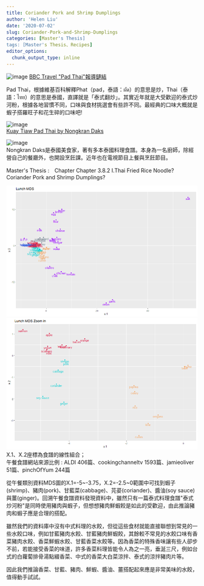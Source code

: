 ```yaml
---
title: Coriander Pork and Shrimp Dumplings
author: 'Helen Liu'
date: '2020-07-02'
slug: Coriander-Pork-and-Shrimp-Dumplings
categories: [Master's Thesis]
tags: [Master's Thesis、Recipes]
editor_options: 
  chunk_output_type: inline
---
```

![image](https://ychef.files.bbci.co.uk/1280x720/p02p5sl2.jpg)
[BBC Travel "Pad Thai"報導鏈結](http://www.bbc.com/travel/story/20150415-the-quest-for-the-perfect-pad-thai)


Pad Thai，根據維基百科解釋Phat（pad，泰語：ผัด）的意思是炒，Thai（泰語：ไทย）的意思是泰國，直譯就是「泰式翻炒」。其實近年就是大受歡迎的泰式炒河粉，根據各地習慣不同，口味與食材挑選會有些許不同。最經典的口味大概就是蝦子搭羅旺子和花生碎的口味吧!

![image](https://cook.fnr.sndimg.com/content/dam/images/cook/fullset/2013/8/19/0/BT0601-4_Kuay-Tiaw-Pad-Thai_s4x3.jpg.rend.hgtvcom.826.620.suffix/1488902299694.jpeg)\
[Kuay Tiaw Pad Thai by Nongkran Daks](https://www.cookingchanneltv.com/recipes/kuay-tiaw-pad-thai-2131125)

![image](http://thaibasilchantilly.com/wp-content/themes/ThaiBasilTheme/images/banners/banner-102.jpg)\
Nongkran Daks是泰國美食家，著有多本泰國料理食譜。本身為一名廚師，除經營自己的餐廳外，也開設烹飪課。近年也在電視節目上餐與烹飪節目。

Master's Thesis :　Chapter Chapter 3.8.2 I.Thai Fried Rice Noodle? Coriander Pork and Shrimp Dumplings?

![image](https://github.com/610611108/Helen-Liu-blog/blob/master/blogger%20mds%20pictures/lunch_mds.png?raw=true)
![image](https://github.com/610611108/Helen-Liu-blog/blob/master/blogger%20mds%20pictures/lunch_mds_zoom_in.png?raw=true)
X.1、X.2座標為食譜的線性組合；\
午餐食譜網站來源比例 : ALDI 406篇、cookingchanneltv 1593篇、jamieoliver 51篇、pinchOfYum 244篇

從午餐類別資料MDS圖的X.1=-5~-3.75，X.2=-2.5~0範圍中可找到蝦子(shrimp)、豬肉(pork)、甘藍菜(cabbage)、芫荽(coriander)、醬油(soy sauce)與薑(ginger)。回溯午餐食譜資料發現資料中，雖然只有一篇泰式料理食譜"泰式炒河粉"是同時使用豬肉與蝦子，但想想豬肉鮮蝦餃是如此的受歡迎，由此推論豬肉和蝦子應是合理的搭配。
   			
雖然我們的資料庫中沒有中式料理的水餃，但從這些食材就能直接聯想到常見的一些水餃口味，例如甘藍豬肉水餃、甘藍豬肉鮮蝦餃，其餘較不常見的水餃口味有香菜豬肉水餃、香菜鮮蝦水餃、甘藍香菜水餃等。因為香菜的特殊香味讓有些人卻步不前，若能接受香菜的味道，許多香菜料理皆能令人為之一亮，垂涎三尺，例如台式的白蘿蔔排骨湯點綴香菜、中式的香菜大白菜涼拌、泰式的涼拌豬肉片等。
   			
因此我們推論香菜、甘藍、豬肉、鮮蝦、醬油、薑搭配起來應是非常美味的水餃，值得動手試試。